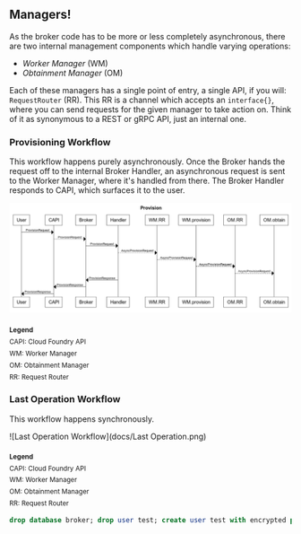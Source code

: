 ## Managers!

As the broker code has to be more or less completely asynchronous, there are two internal management components which handle varying operations:

* *Worker Manager* (WM)
* *Obtainment Manager* (OM)

Each of these managers has a single point of entry, a single API, if you will: `RequestRouter` (RR). This RR is a channel which accepts an `interface{}`, where you can send requests for the given manager to take action on. Think of it as synonymous to a REST or gRPC API, just an internal one.

### Provisioning Workflow

This workflow happens purely asynchronously. Once the Broker hands the request off to the internal Broker Handler, an asynchronous request is sent to the Worker Manager, where it's handled from there. The Broker Handler responds to CAPI, which surfaces it to the user.

![Provisioning Workflow](docs/Provision.png)

<sub>**Legend**<br/>
CAPI: Cloud Foundry API<br/>
WM: Worker Manager<br/>
OM: Obtainment Manager<br/>
RR: Request Router<br/>
</sub>

### Last Operation Workflow

This workflow happens synchronously.

![Last Operation Workflow](docs/Last Operation.png)

<sub>**Legend**<br/>
CAPI: Cloud Foundry API<br/>
WM: Worker Manager<br/>
OM: Obtainment Manager<br/>
RR: Request Router<br/>
</sub>




```sql
drop database broker; drop user test; create user test with encrypted password 'testpass'; create database broker;
```